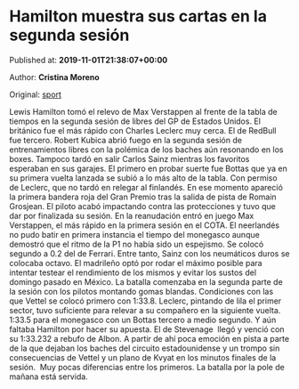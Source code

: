 
# Hamilton muestra sus cartas en la segunda sesión

Published at: **2019-11-01T21:38:07+00:00**

Author: **Cristina Moreno**

Original: [sport](https://www.sport.es/es/noticias/motor/formula1/hamilton-muestra-sus-cartas-los-segundos-libres-7710930)

Lewis Hamilton tomó el relevo de Max Verstappen al frente de la tabla de tiempos en la segunda sesión de libres del GP de Estados Unidos. El británico fue el más rápido con Charles Leclerc muy cerca. El de RedBull fue tercero.
Robert Kubica abrió fuego en la segunda sesión de entrenamientos libres con la polémica de los baches aún resonando en los boxes. Tampoco tardó en salir Carlos Sainz mientras los favoritos esperaban en sus garajes.
El primero en probar suerte fue Bottas que ya en su primera vuelta lanzada se subió a lo más alto de la tabla. Con permiso de Leclerc, que no tardó en relegar al finlandés. En ese momento apareció la primera bandera roja del Gran Premio tras la salida de pista de Romain Grosjean. El piloto acabó impactando contra las protecciones y tuvo que dar por finalizada su sesión.
En la reanudación entró en juego Max Verstappen, el más rápido en la primera sesión en el COTA. El neerlandés no pudo batir en primera instancia el tiempo del monegasco aunque demostró que el ritmo de la P1 no había sido un espejismo. Se colocó segundo a 0.2 del de Ferrari. Entre tanto, Sainz con los neumáticos duros se colocaba octavo. El madrileño optó por rodar el máximo posible para intentar testear el rendimiento de los mismos y evitar los sustos del domingo pasado en México.
La batalla comenzaba en la segunda parte de la sesión con los pilotos montando gomas blandas. Condiciones con las que Vettel se colocó primero con 1:33.8. Leclerc, pintando de lila el primer sector, tuvo suficiente para relevar a su compañero en la siguiente vuelta. 1:33.5 para el monegasco con un Bottas tercero a medio segundo. Y aún faltaba Hamilton por hacer su apuesta. El de Stevenage  llegó y venció con su 1:33.232 a rebufo de Albon.
A partir de ahí poca emoción en pista a parte de la que dejaban los baches del circuito estadounidense y un trompo sin consecuencias de Vettel y un plano de Kvyat en los minutos finales de la sesión. 
Muy pocas diferencias entre los primeros. La batalla por la pole de mañana está servida.
